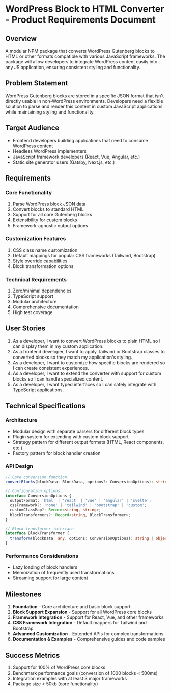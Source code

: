 # WordPress Block to HTML Converter - Product Requirements Document

## Overview
A modular NPM package that converts WordPress Gutenberg blocks to HTML or other formats compatible with various JavaScript frameworks. The package will allow developers to integrate WordPress content easily into any JS application, ensuring consistent styling and functionality.

## Problem Statement
WordPress Gutenberg blocks are stored in a specific JSON format that isn't directly usable in non-WordPress environments. Developers need a flexible solution to parse and render this content in custom JavaScript applications while maintaining styling and functionality.

## Target Audience
- Frontend developers building applications that need to consume WordPress content
- Headless WordPress implementers
- JavaScript framework developers (React, Vue, Angular, etc.)
- Static site generator users (Gatsby, Next.js, etc.)

## Requirements

### Core Functionality
1. Parse WordPress block JSON data
2. Convert blocks to standard HTML
3. Support for all core Gutenberg blocks
4. Extensibility for custom blocks
5. Framework-agnostic output options

### Customization Features
1. CSS class name customization
2. Default mappings for popular CSS frameworks (Tailwind, Bootstrap)
3. Style override capabilities
4. Block transformation options

### Technical Requirements
1. Zero/minimal dependencies
2. TypeScript support
3. Modular architecture
4. Comprehensive documentation
5. High test coverage

## User Stories

1. As a developer, I want to convert WordPress blocks to plain HTML so I can display them in my custom application.
2. As a frontend developer, I want to apply Tailwind or Bootstrap classes to converted blocks so they match my application's styling.
3. As a developer, I want to customize how specific blocks are rendered so I can create consistent experiences.
4. As a developer, I want to extend the converter with support for custom blocks so I can handle specialized content.
5. As a developer, I want typed interfaces so I can safely integrate with TypeScript applications.

## Technical Specifications

### Architecture
- Modular design with separate parsers for different block types
- Plugin system for extending with custom block support
- Strategy pattern for different output formats (HTML, React components, etc.)
- Factory pattern for block handler creation

### API Design
```typescript
// Core conversion function
convertBlocks(blockData: BlockData, options?: ConversionOptions): string | object;

// Configuration options
interface ConversionOptions {
  outputFormat: 'html' | 'react' | 'vue' | 'angular' | 'svelte';
  cssFramework?: 'none' | 'tailwind' | 'bootstrap' | 'custom';
  customClassMap?: Record<string, string>;
  blockTransformers?: Record<string, BlockTransformer>;
}

// Block transformer interface
interface BlockTransformer {
  transform(blockData: any, options: ConversionOptions): string | object;
}
```

### Performance Considerations
- Lazy loading of block handlers
- Memoization of frequently used transformations
- Streaming support for large content

## Milestones

1. **Foundation** - Core architecture and basic block support
2. **Block Support Expansion** - Support for all WordPress core blocks
3. **Framework Integration** - Support for React, Vue, and other frameworks
4. **CSS Framework Integration** - Default mappers for Tailwind and Bootstrap
5. **Advanced Customization** - Extended APIs for complex transformations
6. **Documentation & Examples** - Comprehensive guides and code samples

## Success Metrics
1. Support for 100% of WordPress core blocks
2. Benchmark performance goals (conversion of 1000 blocks < 500ms)
3. Integration examples with at least 3 major frameworks
4. Package size < 50kb (core functionality) 